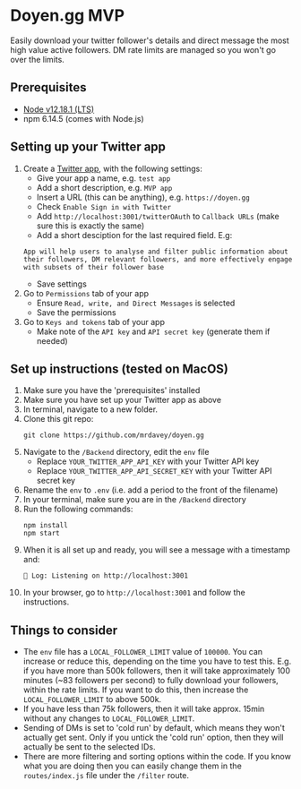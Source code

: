 # Doyen.gg MVP

Easily download your twitter follower's details and direct message the most high value active followers.
DM rate limits are managed so you won't go over the limits.

## Prerequisites
 - [Node v12.18.1 (LTS)](https://nodejs.org/en/)
 - npm 6.14.5 (comes with Node.js)

## Setting up your Twitter app
1. Create a [Twitter app](https://developer.twitter.com/en/apps), with the following settings:
   - Give your app a name, e.g. `test app`
   - Add a short description, e.g. `MVP app`
   - Insert a URL (this can be anything), e.g. `https://doyen.gg`
   - Check `Enable Sign in with Twitter`
   - Add `http://localhost:3001/twitterOAuth` to `Callback URLs` (make sure this is exactly the same)
   - Add a short desciption for the last required field. E.g:
    ```
    App will help users to analyse and filter public information about their followers, DM relevant followers, and more effectively engage with subsets of their follower base
    ```
   - Save settings
2. Go to `Permissions` tab of your app
   - Ensure `Read, write, and Direct Messages` is selected
   - Save the permissions
3. Go to `Keys and tokens` tab of your app
   - Make note of the `API key` and `API secret key` (generate them if needed)


## Set up instructions (tested on MacOS)
1. Make sure you have the 'prerequisites' installed
2. Make sure you have set up your Twitter app as above
2. In terminal, navigate to a new folder.
3. Clone this git repo:
    ```
    git clone https://github.com/mrdavey/doyen.gg
    ```
4. Navigate to the `/Backend` directory, edit the `env` file
   - Replace `YOUR_TWITTER_APP_API_KEY` with your Twitter API key
   - Replace `YOUR_TWITTER_APP_API_SECRET_KEY` with your Twitter API secret key
5. Rename the `env` to `.env` (i.e. add a period to the front of the filename)
6. In your terminal, make sure you are in the `/Backend` directory
7. Run the following commands:
    ```
    npm install
    npm start
    ```
8. When it is all set up and ready, you will see a message with a timestamp and: 
    ```
    💬 Log: Listening on http://localhost:3001
    ```
9. In your browser, go to `http://localhost:3001` and follow the instructions.

## Things to consider
 - The `env` file has a `LOCAL_FOLLOWER_LIMIT` value of `100000`. You can increase or reduce this, depending on the time you have to test this. E.g. if you have more than 500k followers, then it will take approximately 100 minutes (~83 followers per second) to fully download your followers, within the rate limits. If you want to do this, then increase the `LOCAL_FOLLOWER_LIMIT` to above 500k. 
 - If you have less than 75k followers, then it will take approx. 15min without any changes to `LOCAL_FOLLOWER_LIMIT`.
 - Sending of DMs is set to 'cold run' by default, which means they won't actually get sent. Only if you untick the 'cold run' option, then they will actually be sent to the selected IDs.
 - There are more filtering and sorting options within the code. If you know what you are doing then you can easily change them in the `routes/index.js` file under the `/filter` route.
